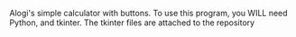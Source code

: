 Alogi's simple calculator with buttons.
To use this program, you WILL need Python, and tkinter.
The tkinter files are attached to the repository
